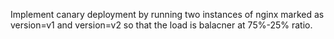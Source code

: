 Implement canary deployment by running two instances of nginx marked as version=v1 and version=v2 so that the load is balacner at 75%-25% ratio.
